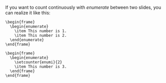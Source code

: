 If you want to count continuously with *enumerate* between two slides, you can realize it like this:

```
\begin{frame}
  \begin{enumerate}
    \item This number is 1.
    \item This number is 2.
  \end{enumerate}
\end{frame}

\begin{frame}
  \begin{enumerate}
    \setcounter{enumi}{2}
    \item This number is 3.
  \end{frame}
\end{frame}
```
